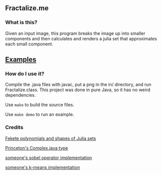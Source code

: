 ## Fractalize.me

### What is this?
Given an input image, this program breaks the image up into smaller components and then calculates and renders a julia set that approximates each small component.

## [Examples](https://drive.google.com/open?id=1uUPe0SEhWO_JWV8Nn8tcMeepV_d_Wxcp)

### How do I use it?
Compile the .java files with javac, put a png in the in/ directory, and run Fractalize.class. This project was done in pure Java, so it has no weird dependencies.

Use `make` to build the source files.

Use `make demo` to run an example.

### Credits
[Fekete polynomials and shapes of Julia sets](https://arxiv.org/abs/1607.05055)

[Princeton's Complex.java type](https://introcs.cs.princeton.edu/java/32class/Complex.java.html)

[someone's sobel operator implementation](https://en.wikipedia.org/wiki/Sobel_operator)

[someone's k-means implementation](https://en.wikipedia.org/wiki/K-means_clustering)
